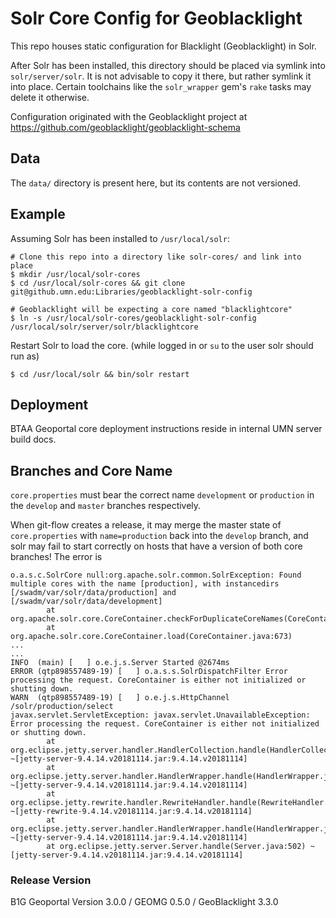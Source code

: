 # Solr Core Config for Geoblacklight
This repo houses static configuration for Blacklight (Geoblacklight) in Solr.

After Solr has been installed, this directory should be placed via symlink into `solr/server/solr`.
It is not advisable to copy it there, but rather symlink it into place. Certain toolchains like the `solr_wrapper` gem's `rake` tasks may delete it otherwise.

Configuration originated with the Geoblacklight project at https://github.com/geoblacklight/geoblacklight-schema

## Data
The `data/` directory is present here, but its contents are not versioned.

## Example
Assuming Solr has been installed to `/usr/local/solr`:

```shell
# Clone this repo into a directory like solr-cores/ and link into place
$ mkdir /usr/local/solr-cores
$ cd /usr/local/solr-cores && git clone git@github.umn.edu:Libraries/geoblacklight-solr-config

# Geoblacklight will be expecting a core named "blacklightcore"
$ ln -s /usr/local/solr-cores/geoblacklight-solr-config /usr/local/solr/server/solr/blacklightcore
```

Restart Solr to load the core. (while logged in or `su` to the user solr should run as)

```shell
$ cd /usr/local/solr && bin/solr restart
```

## Deployment
BTAA Geoportal core deployment instructions reside in internal UMN server build docs.

## Branches and Core Name
`core.properties` must bear the correct name `development` or `production` in the `develop` and `master` branches respectively.

When git-flow creates a release, it may merge the master state of `core.properties` with `name=production` back into the `develop` branch, and solr may fail to start correctly on hosts that have a version of both core branches!  The error is
```
o.a.s.c.SolrCore null:org.apache.solr.common.SolrException: Found multiple cores with the name [production], with instancedirs [/swadm/var/solr/data/production] and [/swadm/var/solr/data/development]
        at org.apache.solr.core.CoreContainer.checkForDuplicateCoreNames(CoreContainer.java:811)
        at org.apache.solr.core.CoreContainer.load(CoreContainer.java:673)
...
...
INFO  (main) [   ] o.e.j.s.Server Started @2674ms
ERROR (qtp898557489-19) [   ] o.a.s.s.SolrDispatchFilter Error processing the request. CoreContainer is either not initialized or shutting down.
WARN  (qtp898557489-19) [   ] o.e.j.s.HttpChannel /solr/production/select
javax.servlet.ServletException: javax.servlet.UnavailableException: Error processing the request. CoreContainer is either not initialized or shutting down.
        at org.eclipse.jetty.server.handler.HandlerCollection.handle(HandlerCollection.java:146) ~[jetty-server-9.4.14.v20181114.jar:9.4.14.v20181114]
        at org.eclipse.jetty.server.handler.HandlerWrapper.handle(HandlerWrapper.java:132) ~[jetty-server-9.4.14.v20181114.jar:9.4.14.v20181114]
        at org.eclipse.jetty.rewrite.handler.RewriteHandler.handle(RewriteHandler.java:335) ~[jetty-rewrite-9.4.14.v20181114.jar:9.4.14.v20181114]
        at org.eclipse.jetty.server.handler.HandlerWrapper.handle(HandlerWrapper.java:132) ~[jetty-server-9.4.14.v20181114.jar:9.4.14.v20181114]
        at org.eclipse.jetty.server.Server.handle(Server.java:502) ~[jetty-server-9.4.14.v20181114.jar:9.4.14.v20181114]
```


### Release Version

B1G Geoportal Version 3.0.0 / GEOMG 0.5.0 / GeoBlacklight 3.3.0
